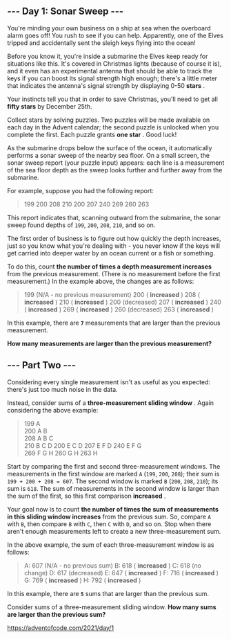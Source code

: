 ## --- Day 1: Sonar Sweep ---

You're minding your own business on a ship at sea when the overboard alarm goes off! You rush to see if you can help. Apparently, one of the Elves tripped and accidentally sent the sleigh keys flying into the ocean!

Before you know it, you're inside a submarine the Elves keep ready for situations like this. It's covered in Christmas lights (because of course it is), and it even has an experimental antenna that should be able to track the keys if you can boost its signal strength high enough; there's a little meter that indicates the antenna's signal strength by displaying 0-50 **stars** .

Your instincts tell you that in order to save Christmas, you'll need to get all **fifty stars** by December 25th.

Collect stars by solving puzzles. Two puzzles will be made available on each day in the Advent calendar; the second puzzle is unlocked when you complete the first. Each puzzle grants **one star** . Good luck!

As the submarine drops below the surface of the ocean, it automatically performs a sonar sweep of the nearby sea floor. On a small screen, the sonar sweep report (your puzzle input) appears: each line is a measurement of the sea floor depth as the sweep looks further and further away from the submarine.

For example, suppose you had the following report:

> 199
> 200
> 208
> 210
> 200
> 207
> 240
> 269
> 260
> 263

This report indicates that, scanning outward from the submarine, the sonar sweep found depths of `199`, `200`, `208`, `210`, and so on.

The first order of business is to figure out how quickly the depth increases, just so you know what you're dealing with - you never know if the keys will get carried into deeper water by an ocean current or a fish or something.

To do this, count **the number of times a depth measurement increases** from the previous measurement. (There is no measurement before the first measurement.) In the example above, the changes are as follows:

> 199 (N/A - no previous measurement)
> 200 ( **increased** )
> 208 ( **increased** )
> 210 ( **increased** )
> 200 (decreased)
> 207 ( **increased** )
> 240 ( **increased** )
> 269 ( **increased** )
> 260 (decreased)
> 263 ( **increased** )

In this example, there are **`7`** measurements that are larger than the previous measurement.

**How many measurements are larger than the previous measurement?**

## --- Part Two ---

Considering every single measurement isn't as useful as you expected: there's just too much noise in the data.

Instead, consider sums of a **three-measurement sliding window** . Again considering the above example:

> 199 A  
> 200 A B  
> 208 A B C  
> 210 B C D
> 200 E C D
> 207 E F D
> 240 E F G  
> 269 F G H
> 260 G H
> 263 H

Start by comparing the first and second three-measurement windows. The measurements in the first window are marked `A` (`199`, `200`, `208`); their sum is `199 + 200 + 208 = 607`. The second window is marked `B` (`200`, `208`, `210`); its sum is `618`. The sum of measurements in the second window is larger than the sum of the first, so this first comparison **increased** .

Your goal now is to count **the number of times the sum of measurements in this sliding window increases** from the previous sum. So, compare `A` with `B`, then compare `B` with `C`, then `C` with `D`, and so on. Stop when there aren't enough measurements left to create a new three-measurement sum.

In the above example, the sum of each three-measurement window is as follows:

> A: 607 (N/A - no previous sum)
> B: 618 ( **increased** )
> C: 618 (no change)
> D: 617 (decreased)
> E: 647 ( **increased** )
> F: 716 ( **increased** )
> G: 769 ( **increased** )
> H: 792 ( **increased** )

In this example, there are **`5`** sums that are larger than the previous sum.

Consider sums of a three-measurement sliding window. **How many sums are larger than the previous sum?**

https://adventofcode.com/2021/day/1

